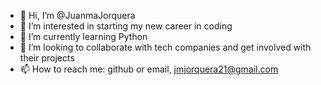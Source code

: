 - 👋 Hi, I’m @JuanmaJorquera
- 👀 I’m interested in starting my new career in coding
- 🌱 I’m currently learning Python
- 💞️ I’m looking to collaborate with tech companies and get involved with their projects
- 📫 How to reach me: github or email, jmjorquera21@gmail.com

<!---
JuanmaJorquera/JuanmaJorquera is a ✨ special ✨ repository because its `README.md` (this file) appears on your GitHub profile.
You can click the Preview link to take a look at your changes.
--->
